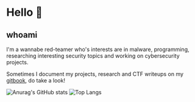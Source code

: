 # Hello 👋
## whoami
I'm a wannabe red-teamer who's interests are in malware, programming, researching interesting security topics and working on cybersecurity projects.

Sometimes I document my projects, research and CTF writeups on my [gitbook](https://gatari.gitbook.io/), do take a look!

![Anurag's GitHub stats](https://github-readme-stats.vercel.app/api?username=gatariee)
![Top Langs](https://github-readme-stats.vercel.app/api/top-langs/?username=gatariee&layout=compact&show_icons=true&theme=tokyonight)
